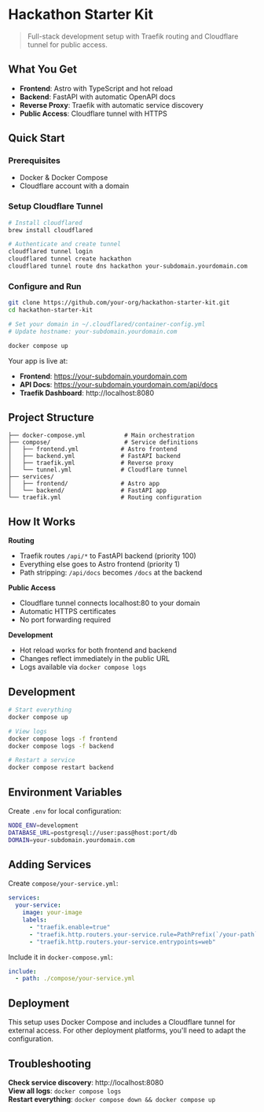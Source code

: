 # Hackathon Starter Kit

> Full-stack development setup with Traefik routing and Cloudflare tunnel for public access.

## What You Get

- **Frontend**: Astro with TypeScript and hot reload
- **Backend**: FastAPI with automatic OpenAPI docs
- **Reverse Proxy**: Traefik with automatic service discovery
- **Public Access**: Cloudflare tunnel with HTTPS

## Quick Start

### Prerequisites
- Docker & Docker Compose
- Cloudflare account with a domain

### Setup Cloudflare Tunnel
```bash
# Install cloudflared
brew install cloudflared

# Authenticate and create tunnel
cloudflared tunnel login
cloudflared tunnel create hackathon
cloudflared tunnel route dns hackathon your-subdomain.yourdomain.com
```

### Configure and Run
```bash
git clone https://github.com/your-org/hackathon-starter-kit.git
cd hackathon-starter-kit

# Set your domain in ~/.cloudflared/container-config.yml
# Update hostname: your-subdomain.yourdomain.com

docker compose up
```

Your app is live at:
- **Frontend**: https://your-subdomain.yourdomain.com
- **API Docs**: https://your-subdomain.yourdomain.com/api/docs
- **Traefik Dashboard**: http://localhost:8080

## Project Structure

```
├── docker-compose.yml           # Main orchestration
├── compose/                     # Service definitions
│   ├── frontend.yml            # Astro frontend
│   ├── backend.yml             # FastAPI backend
│   ├── traefik.yml             # Reverse proxy
│   └── tunnel.yml              # Cloudflare tunnel
├── services/
│   ├── frontend/               # Astro app
│   └── backend/                # FastAPI app
└── traefik.yml                 # Routing configuration
```

## How It Works

**Routing**
- Traefik routes `/api/*` to FastAPI backend (priority 100)
- Everything else goes to Astro frontend (priority 1)
- Path stripping: `/api/docs` becomes `/docs` at the backend

**Public Access**
- Cloudflare tunnel connects localhost:80 to your domain
- Automatic HTTPS certificates
- No port forwarding required

**Development**
- Hot reload works for both frontend and backend
- Changes reflect immediately in the public URL
- Logs available via `docker compose logs`

## Development

```bash
# Start everything
docker compose up

# View logs
docker compose logs -f frontend
docker compose logs -f backend

# Restart a service
docker compose restart backend
```

## Environment Variables

Create `.env` for local configuration:
```bash
NODE_ENV=development
DATABASE_URL=postgresql://user:pass@host:port/db
DOMAIN=your-subdomain.yourdomain.com
```

## Adding Services

Create `compose/your-service.yml`:
```yaml
services:
  your-service:
    image: your-image
    labels:
      - "traefik.enable=true"
      - "traefik.http.routers.your-service.rule=PathPrefix(`/your-path`)"
      - "traefik.http.routers.your-service.entrypoints=web"
```

Include it in `docker-compose.yml`:
```yaml
include:
  - path: ./compose/your-service.yml
```

## Deployment

This setup uses Docker Compose and includes a Cloudflare tunnel for external access. For other deployment platforms, you'll need to adapt the configuration.

## Troubleshooting

**Check service discovery**: http://localhost:8080  
**View all logs**: `docker compose logs`  
**Restart everything**: `docker compose down && docker compose up`


